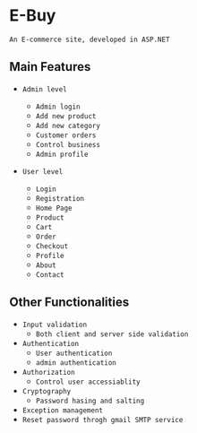 # E-Buy

    An E-commerce site, developed in ASP.NET
    
## Main Features
* `Admin level`
    * `Admin login`
    * `Add new product`
    * `Add new category`
    * `Customer orders`
    * `Control business`
    * `Admin profile`

* `User level`
    * `Login`
    * `Registration`
    * `Home Page`
    * `Product`
    * `Cart`
    * `Order`
    * `Checkout`
    * `Profile`
    * `About`
    * `Contact`

## Other Functionalities
* `Input validation`
    * `Both client and server side validation`
* `Authentication`
    * `User authentication`
    * `admin authentication`
* `Authorization`
    * `Control user accessiablity`
* `Cryptography`
    * `Password hasing and salting`
*  `Exception management`
* `Reset password throgh gmail SMTP service`
